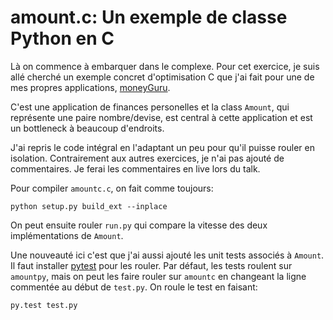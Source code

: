amount.c: Un exemple de classe Python en C
===

Là on commence à embarquer dans le complexe. Pour cet exercice, je suis allé cherché un exemple
concret d'optimisation C que j'ai fait pour une de mes propres applications, [moneyGuru][moneyguru].

C'est une application de finances personelles et la class ``Amount``, qui représente une paire
nombre/devise, est central à cette application et est un bottleneck à beaucoup d'endroits.

J'ai repris le code intégral en l'adaptant un peu pour qu'il puisse rouler en isolation.
Contrairement aux autres exercices, je n'ai pas ajouté de commentaires. Je ferai les commentaires
en live lors du talk.

Pour compiler ``amountc.c``, on fait comme toujours:

    python setup.py build_ext --inplace

On peut ensuite rouler ``run.py`` qui compare la vitesse des deux implémentations de ``Amount``.

Une nouveauté ici c'est que j'ai aussi ajouté les unit tests associés à ``Amount``. Il faut
installer [pytest][pytest] pour les rouler. Par défaut, les tests roulent sur ``amountpy``, mais
on peut les faire rouler sur ``amountc`` en changeant la ligne commentée au début de ``test.py``. On
roule le test en faisant:

    py.test test.py

[moneyguru]: https://github.com/hsoft/moneyguru
[pytest]: http://pytest.org
